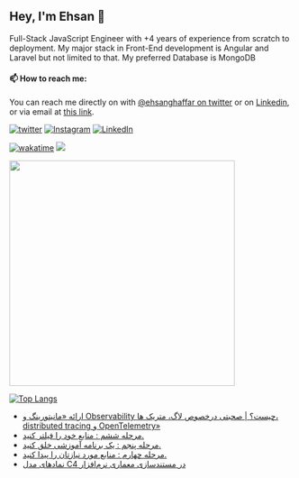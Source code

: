 ## Hey, I'm Ehsan 👋
<!-- <img src="https://user-images.githubusercontent.com/1303154/88677602-1635ba80-d120-11ea-84d8-d263ba5fc3c0.gif" width="20px" alt="hi"> -->

Full-Stack JavaScript Engineer with +4 years of experience from scratch to deployment.
My major stack in Front-End development is Angular and Laravel but not limited to that.
My preferred Database is MongoDB
<!-- Aspiring Developer(focused on FrontEnd) which interested in the assembly programming language. -->
<!-- Also, I love doing Graphic Designs for fun -->

<!-- - 🔭 I’m currently working on [Komodoro](https://komodoro.io), [fullestStack](https://github.com/neekware/FullestStack) and [PlotSet](http://plotset.com/). -->
<!-- - 📒 Getting Started with C++ Programming Language. -->
<!-- 🌱 I’m currently learning something. -->
<!-- - 😄 I enjoy Python, C/C++ and assembly -->

#### 📫 How to reach me:
You can reach me directly on with [@ehsanghaffar on twitter](https://twitter.com/ehsanghaffarii) or on [Linkedin](https://www.linkedin.com/in/ehsanghaffarii), or via email at [this link](mailto:ghafari.5000@gmail.com).

[![twitter](https://img.shields.io/twitter/follow/ehsanghaffar?label=followers&logo=twitter&color=%23007ec6&style=plastic)](https://twitter.com/ehsanghaffar)
[![Instagram](https://img.shields.io/badge/Instagram%20Page-Follow-E4405F?logo=instagram)](https://www.instagram.com/ehsanghaffarii)
[![LinkedIn](https://img.shields.io/badge/LinkedIn-Follow-0077B5?logo=linkedin)](https://www.linkedin.com/in/ehsanghaffarii)

[![wakatime](https://wakatime.com/badge/user/f0b0dc2d-d692-4e9a-a6ed-667b80d7dd34.svg)](https://wakatime.com/@ehsandev)
![](https://komarev.com/ghpvc/?username=ehsanghaffar)

<!-- #### 💾 Which technology I know?
trhis is eha
یشسیپش من
[![TypeScript](https://badgen.net/badge/icon/typescript?icon=typescript&label)](https://typescriptlang.org)
![JavaScript](https://img.shields.io/badge/javascript-%23323330.svg?style=flat-squire&logo=javascript&logoColor=%23F7DF1E)
![Angular](https://img.shields.io/badge/angular-%23DD0031.svg?style=flat-squire&logo=angular&logoColor=white)
![Aurelia](https://img.shields.io/badge/aurelia-%23ED2B88.svg?style=flat-squire&logo=aurelia&logoColor=fff)
![visitors](https://visitor-badge.glitch.me/badge?page_id=ehsanghaffar) -->

<img width="400" align="center" src="https://github-readme-stats.vercel.app/api?username=ehsanghaffar&count_private=true&theme=radical&show_icons=true" /> 

<!-- #### 📊 Last 3 days I spent my time on -->

<!-- [![WorkTime status](https://github-readme-stats.vercel.app/api/wakatime?username=ehsandev&hide=html,css,text,xml,yaml,scss,other&layout=compact&theme=radical)](https://ehsanghaffarii.ir) -->

[![Top Langs](https://github-readme-stats.vercel.app/api/top-langs/?username=ehsanghaffar&hide=html,blade,handlebars,php,css&layout=compact&theme=radical)](https://github.com/anuraghazra/github-readme-stats)


<!-- [![KnlnKS's LeetCode stats](https://leetcode-stats-six.vercel.app/api?username=ehsanghaffarii&theme=dark)](https://github.com/KnlnKS/leetcode-stats) -->

<!-- BLOG-POST-LIST:START -->
- [ارائه «مانیتورینگ و Observability چیست؟ | صحبتی درخصوص لاگ، متریک ها، distributed tracing و OpenTelemetry»](https://mohamadabbasi.me/what-is-monitoring-and-observability-in-software/)
- [مرحله ششم : منابع خود را فیلتر کنید.](https://mohamadabbasi.me/%d9%85%d8%b1%d8%ad%d9%84%d9%87-%d8%b4%d8%b4%d9%85-%d9%85%d9%86%d8%a7%d8%a8%d8%b9-%d8%ae%d9%88%d8%af-%d8%b1%d8%a7-%d9%81%db%8c%d9%84%d8%aa%d8%b1-%da%a9%d9%86%db%8c%d8%af/)
- [مرحله پنجم : یک برنامه آموزشی خلق کنید.](https://mohamadabbasi.me/%d9%85%d8%b1%d8%ad%d9%84%d9%87-%d9%be%d9%86%d8%ac%d9%85-%db%8c%da%a9-%d8%a8%d8%b1%d9%86%d8%a7%d9%85%d9%87-%d8%a2%d9%85%d9%88%d8%b2%d8%b4%db%8c-%d8%ae%d9%84%d9%82-%da%a9%d9%86%db%8c%d8%af/)
- [مرحله چهارم : منابع مورد نیازتان را پیدا کنید.](https://mohamadabbasi.me/%d9%85%d8%b1%d8%ad%d9%84%d9%87-%da%86%d9%87%d8%a7%d8%b1%d9%85-%d9%85%d9%86%d8%a7%d8%a8%d8%b9-%d9%85%d9%88%d8%b1%d8%af-%d9%86%db%8c%d8%a7%d8%b2%d8%aa%d8%a7%d9%86-%d8%b1%d8%a7-%d9%be%db%8c%d8%af%d8%a7/)
- [نمادهای مدل C4 در مستندسازی معماری نرم‌افزار](https://mohamadabbasi.me/c4-model-notation/)
<!-- BLOG-POST-LIST:END -->
